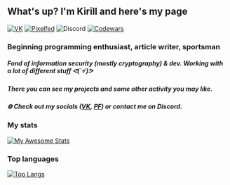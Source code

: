 ## What's up? I'm Kirill and here's my page
[![VK](https://img.shields.io/badge/-VK-303030?style=for-the-badge&logo=VK&logoColor=0078ff)](https://vk.com/based_on64)
[![Pixelfed](https://img.shields.io/badge/-Pixelfed-303030?style=for-the-badge&logo=matrix&logoColor=FFFFFF)](https://pixelfed.social/kyakov)
![Discord](https://img.shields.io/badge/-Kyakov%237913-303030?style=for-the-badge&logo=discord&logoColor=5865f2)
[![Codewars](https://img.shields.io/badge/-CDWRS-303030?style=for-the-badge&logo=codewars&logoColor=F9F6EE)](https://www.codewars.com/users/Kiryha)
### Beginning programming enthusiast, article writer, sportsman
##### Fond of information security (mostly cryptography) & dev. Working with a lot of different stuff ᕙ(`▿´)ᕗ
##### There you can see my projects and some other activity you may like️.
##### 🌐 Check out my socials ([VK](https://vk.com/based_on64), [PF](https://pixelfed.social/kyakov)) or contact me on Discord.
###
### My stats
[![My Awesome Stats](https://awesome-github-stats.azurewebsites.net/user-stats/yakcrypt?cardType=github&theme=react&Background=162343)](https://git.io/awesome-stats-card)
### Top languages
[![Top Langs](https://github-readme-stats.vercel.app/api/top-langs/?username=yakcrypt&layout=compact&theme=react&Background=1623433)](https://github.com/anuraghazra/github-readme-stats)

